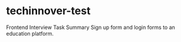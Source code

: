 # techinnover-test

Frontend Interview Task Summary Sign up form and login forms to an education platform.
